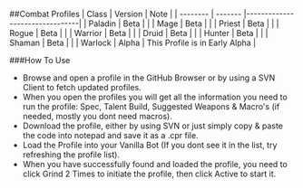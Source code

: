 ##Combat Profiles
| Class    | Version | Note                           |
| -------- | ------- |--------------------------------|
| Paladin  | Beta    |                                |
| Mage     | Beta    |                                |
| Priest   | Beta    |                                |
| Rogue    | Beta    |                                |
| Warrior  | Beta    |                                |
| Druid    | Beta    |                                |
| Hunter   | Beta    |                                |
| Shaman   | Beta    |                                |
| Warlock  | Alpha   | This Profile is in Early Alpha |


###How To Use
- Browse and open a profile in the GitHub Browser or by using a SVN Client to fetch updated profiles.
- When you open the profiles you will get all the information you need to run the profile: Spec, Talent Build, Suggested Weapons & Macro's (if needed, mostly you dont need macros).
- Download the profile, either by using SVN or just simply copy & paste the code into notepad and save it as a .cpr file.
- Load the Profile into your Vanilla Bot (If you dont see it in the list, try refreshing the profile list).
- When you have successfully found and loaded the profile, you need to click Grind 2 Times to initiate the profile, then click Active to start it.
